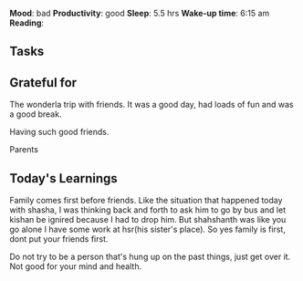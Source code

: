 **Mood**: bad
**Productivity**: good
**Sleep**: 5.5 hrs
**Wake-up time**: 6:15 am
**Reading**: 

## Tasks


## Grateful for
The wonderla trip with friends. It was a good day, had loads of fun and was a good break. 

Having such good friends.

Parents

## Today's Learnings
Family comes first before friends. Like the situation that happened today with shasha, I was thinking back and forth to ask him to go by bus and let kishan be ignired because I had to drop him. But shahshanth was like you go alone I have some work at hsr(his sister's place). So yes family is first, dont put your friends first.

Do not try to be a person that's hung up on the past things, just get over it. Not good for your mind and health.
